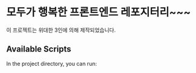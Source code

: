 # 모두가 행복한 프론트엔드 레포지터리~~~

이 프로젝트는 위대한 3인에 의해 제작되었습니다.

## Available Scripts

In the project directory, you can run:
